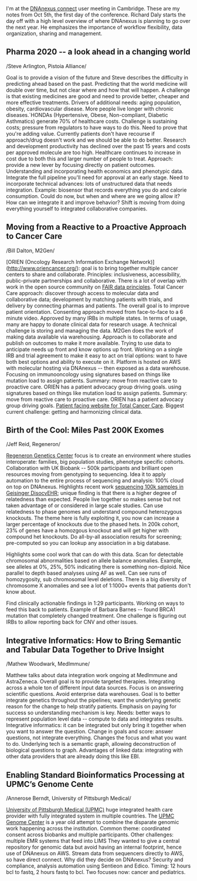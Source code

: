 I'm at the [DNAnexus connect](http://www.dnanexusconnect.com/) user meeting in
Cambridge. These are my notes from Oct 5th, the first day of the conference.
Richard Daly starts the day off with a high level overview of where DNAnexus is
planning to go over the next year. He emphasizes the importance of workflow
flexibility, data organization, sharing and management.

## Pharma 2020 -- a look ahead in a changing world
/Steve Arlington, Pistoia Alliance/

Goal is to provide a vision of the future and Steve describes the difficulty in
predicting ahead based on the past. Predicting that the world medicine will
double over time, but not clear where and how that will happen. A challenge is
that existing medicines are good and need to provide better, cheaper and more
effective treatments. Drivers of additional needs: aging population, obesity,
cardiovascular disease. More people live longer with chronic diseases.`HONDAs
(Hypertensive, Obese, Non-compliant, Diabetic Asthmatics) generate 70% of
healthcare costs. Challenge is sustaining costs; pressure from regulators to
have ways to do this. Need to prove that you're adding value. Currently patients
don't have recourse if approach/drug doesn't work and we should be able to do
better. Research and development productivity has declined over the past 15
years and costs per approved molecule are too high. Healthcare continues to
increase in cost due to both this and larger number of people to treat.
Approach: provide a new lever by focusing directly on patient outcomes.
Understanding and incorporating health economics and phenotypic data.
Integrate the full pipeline you'll need for approval at an early stage. Need to
incorporate technical advances: lots of unstructured data that needs
integration. Example: biosensor that records everything you do and calorie
consumption. Could do now, but when and where are we going allow it? How can we
integrate it and improve behavior? Shift is moving from doing everything
yourself to integrated collaborative companies.

## Moving from a Reactive to a Proactive Approach to Cancer Care
/Bill Dalton, M2Gen/

[ORIEN (Oncology Research Information Exchange Network)]
(http://www.oriencancer.org/): goal is to bring together multiple cancer centers
to share and collaborate. Principles: inclusiveness, accessibility,
public-private partnerships and collaborative. There is a lot of overlap with
work in the open source community on
[FAIR data principles](https://www.force11.org/group/fairgroup/fairprinciples).
Total Cancer Care approach: discover through access to molecular data and
collaborative data; development by matching patients with trials, and delivery
by connecting pharmas and patients. The overall goal is to improve patient
orientation. Consenting approach moved from face-to-face to a 6 minute video.
Approved by many IRBs in multiple states. In terms of usage, many are happy to donate
clinical data for research usage. A technical challenge is storing and managing
the data. M2Gen does the work of making data available via warehousing. Approach
is to collaborate and publish on outcomes to make it more available. Trying to
use data to anticipate needs up front and know options up front. Working on a
single IRB and trial agreement to make it easy to act on trial options: want to
have both best options and ability to execute on it. Platform is hosted on AWS
with molecular hosting via DNAnexus -- then exposed as a data warehouse.
Focusing on immunooncology using signatures based on things like mutation load
to assign patients. Summary: move from reactive care to proactive care. ORIEN
has a patient advocacy group driving goals. using signatures based on things
like mutation load to assign patients. Summary: move from reactive care to
proactive care. ORIEN has a patient advocacy group driving goals.
[Patient facing website for Total Cancer Care](http://orientcc.org/). Biggest
current challenge: getting and harmonizing clinical data.


## Birth of the Cool: Miles Past 200K Exomes
/Jeff Reid, Regeneron/

[Regeneron Genetics Center](https://www.regeneron.com/genetics-center) focus is
to create an environment where studies interoperate: families, big population
studies, phenotype specific cohorts. Collaboration with UK Biobank -- 500k
participants and brilliant open resources moving from genotyping to sequencing.
Idea it to apply automation to the entire process of sequencing and analysis:
100% cloud on top on DNAnexus. Highlights recent work
[sequencing 100k samples in Geisinger DisocvEHR](https://www.biorxiv.org/content/early/2017/10/03/197889);
unique finding is that there is a higher degree of relatedness than expected.
People live together so makes sense but not taken advantage of or considered in
large scale studies. Can use relatedness to phase genomes and understand
compound heterozygous knockouts. The theme here is fully exploiting it, you now
can increase a larger percentage of knockouts due to the phased hets. In 200k
cohort, 23% of genes have a homozgous knockout and will get higher with compound
het knockouts. Do all-by-all association results for screening; pre-computed so
you can lookup any association in a big database.

Highlights some cool work that can do with this data. Scan for detectable
chromosomal abnormalities based on allele balance anomalies. Example, see
alleles at 0%, 25%, 50% indicating there is something non-diploid. Nice parallel
to depth based analyses using AF as well. Can see runs of homozygosity, sub
chromosomal level deletions. There is a big diversity of chromosome X
anomalies and see a lot of 1:1000+ events that patients don't know about.

Find clinically actionable findings in 1:29 participants. Working on ways to
feed this back to patients. Example of Barbara Barnes -- found BRCA1 mutation
that completely changed treatment. One challenge is figuring out IRBs to allow
reporting back for CNV and other issues.

## Integrative Informatics: How to Bring Semantic and Tabular Data Together to Drive Insight
/Mathew Woodwark, MedImmune/

Matthew talks about data integration work ongoing at MedImmune and AstraZeneca.
Overall goal is to provide targeted therapies. Integrating across a whole ton of
different input data sources. Focus is on answering scientific questions. Avoid
enterprise data warehouses. Goal is to better integrate genetics throughout the
pipelines; want the underlying genetic reason for the change to help stratify
patients. Emphasis on paying for success so understanding mechanism is key.
Needs: better ways to represent population level data -- compute to data and
integrates results. Integrative informatics: it can be integrated but only bring
it together when you want to answer the question. Change in goals and score:
answer questions, not integrate everything. Changes the focus and what you want
to do. Underlying tech is a semantic graph, allowing deconstruction of
biological questions to graph. Advantages of linked data: integrating with other
data providers that are already doing this like EBI.

## Enabling Standard Bioinformatics Processing at UPMC’s Genome Cente
/Annerose Berndt, University of Pittsburgh Medical/

[University of Pittsburgh Medical (UPMC)](http://www.upmc.com/Pages/default.aspx)
huge integrated health care provider with fully integrated system in multiple
countries. The [UPMC Genome Center](http://path.upmc.edu/genome/Index.htm) is a
year old attempt to combine the disparate genomic work happening across the
institution. Common theme:
coordinated consent across biobanks and multiple participants. Other challenges:
multiple EMR systems that feed into LIMS
They wanted to give a central repository for genomic data but avoid
having an internal footprint, hence use of DNAnexus on AWS. Stream data from
sequencers directly to AWS, so have direct connect. Why did they decide on
DNAnexus? Security and compliance, analysis automation using Sentieon and Edico.
Timing: 12 hours bcl to fastq, 2 hours fastq to bcl. Two focuses now: cancer and
pediatrics.
